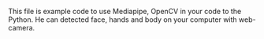 This file is example code to use Mediapipe, OpenCV in your code to the Python. He can detected face, hands and body on your computer with web-camera. 
